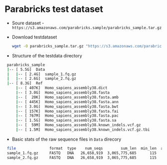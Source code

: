 Parabricks test dataset
========================

* Soure dataset - `https://s3.amazonaws.com/parabricks.sample/parabricks_sample.tar.gz`
* Download testdataset
  
  ```bash
  wget -O parabricks_sample.tar.gz "https://s3.amazonaws.com/parabricks.sample/parabricks_sample.tar.gz"
  ```

* Structure of the testdata directory

```bash
 parabricks_sample
 |-- [ 5.5G]  Data
 |   |-- [ 2.4G]  sample_1.fq.gz
 |   |-- [ 2.6G]  sample_2.fq.gz
 |-- [ 8.3G]  Ref
     |-- [ 407K]  Homo_sapiens_assembly38.dict
     |-- [ 3.0G]  Homo_sapiens_assembly38.fasta
     |-- [  20K]  Homo_sapiens_assembly38.fasta.amb
     |-- [ 445K]  Homo_sapiens_assembly38.fasta.ann
     |-- [ 3.0G]  Homo_sapiens_assembly38.fasta.bwt
     |-- [ 157K]  Homo_sapiens_assembly38.fasta.fai
     |-- [ 767M]  Homo_sapiens_assembly38.fasta.pac
     |-- [ 1.5G]  Homo_sapiens_assembly38.fasta.sa
     |-- [  59M]  Homo_sapiens_assembly38.known_indels.vcf.gz
     |-- [ 1.5M]  Homo_sapiens_assembly38.known_indels.vcf.gz.tbi
```

* Basic stats of the raw sequence files in `Data` direcory

```bash
 file               format  type    num_seqs        sum_len  min_len  avg_len  max_len
 sample_1.fq.gz     FASTQ   DNA   26,658,919  3,065,775,685      115      115      115
 sample_2.fq.gz     FASTQ   DNA   26,658,919  3,065,775,685      115      115      115
```

